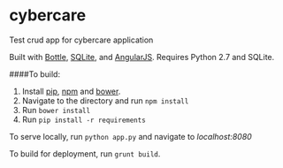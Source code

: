 # cybercare
Test crud app for cybercare application

Built with [Bottle](https://pypi.python.org/pypi/bottle), [SQLite](https://sqlite.org/), and [AngularJS](https://angularjs.org/).
Requires Python 2.7 and SQLite.

####To build: 
1. Install [pip](https://pypi.python.org/pypi/pip), [npm](https://www.npmjs.com/) and [bower](https://bower.io/).
2. Navigate to the directory and run `npm install`
3. Run `bower install`
4. Run `pip install -r requirements`

To serve locally, run `python app.py` and navigate to <i>localhost:8080</i>

To build for deployment, run `grunt build`.




